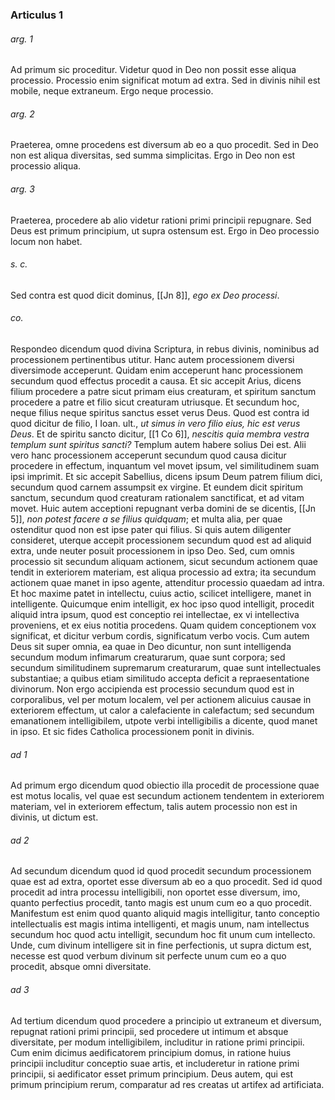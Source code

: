 ### Articulus 1

###### arg. 1
Ad primum sic proceditur. Videtur quod in Deo non possit esse aliqua processio. Processio enim significat motum ad extra. Sed in divinis nihil est mobile, neque extraneum. Ergo neque processio.

###### arg. 2
Praeterea, omne procedens est diversum ab eo a quo procedit. Sed in Deo non est aliqua diversitas, sed summa simplicitas. Ergo in Deo non est processio aliqua.

###### arg. 3
Praeterea, procedere ab alio videtur rationi primi principii repugnare. Sed Deus est primum principium, ut supra ostensum est. Ergo in Deo processio locum non habet.

###### s. c.
Sed contra est quod dicit dominus, [[Jn 8]], *ego ex Deo processi*.

###### co.
Respondeo dicendum quod divina Scriptura, in rebus divinis, nominibus ad processionem pertinentibus utitur. Hanc autem processionem diversi diversimode acceperunt. Quidam enim acceperunt hanc processionem secundum quod effectus procedit a causa. Et sic accepit Arius, dicens filium procedere a patre sicut primam eius creaturam, et spiritum sanctum procedere a patre et filio sicut creaturam utriusque. Et secundum hoc, neque filius neque spiritus sanctus esset verus Deus. Quod est contra id quod dicitur de filio, I Ioan. ult., *ut simus in vero filio eius, hic est verus Deus*. Et de spiritu sancto dicitur, [[1 Co 6]], *nescitis quia membra vestra templum sunt spiritus sancti?* Templum autem habere solius Dei est. Alii vero hanc processionem acceperunt secundum quod causa dicitur procedere in effectum, inquantum vel movet ipsum, vel similitudinem suam ipsi imprimit. Et sic accepit Sabellius, dicens ipsum Deum patrem filium dici, secundum quod carnem assumpsit ex virgine. Et eundem dicit spiritum sanctum, secundum quod creaturam rationalem sanctificat, et ad vitam movet. Huic autem acceptioni repugnant verba domini de se dicentis, [[Jn 5]], *non potest facere a se filius quidquam*; et multa alia, per quae ostenditur quod non est ipse pater qui filius. Si quis autem diligenter consideret, uterque accepit processionem secundum quod est ad aliquid extra, unde neuter posuit processionem in ipso Deo. Sed, cum omnis processio sit secundum aliquam actionem, sicut secundum actionem quae tendit in exteriorem materiam, est aliqua processio ad extra; ita secundum actionem quae manet in ipso agente, attenditur processio quaedam ad intra. Et hoc maxime patet in intellectu, cuius actio, scilicet intelligere, manet in intelligente. Quicumque enim intelligit, ex hoc ipso quod intelligit, procedit aliquid intra ipsum, quod est conceptio rei intellectae, ex vi intellectiva proveniens, et ex eius notitia procedens. Quam quidem conceptionem vox significat, et dicitur verbum cordis, significatum verbo vocis. Cum autem Deus sit super omnia, ea quae in Deo dicuntur, non sunt intelligenda secundum modum infimarum creaturarum, quae sunt corpora; sed secundum similitudinem supremarum creaturarum, quae sunt intellectuales substantiae; a quibus etiam similitudo accepta deficit a repraesentatione divinorum. Non ergo accipienda est processio secundum quod est in corporalibus, vel per motum localem, vel per actionem alicuius causae in exteriorem effectum, ut calor a calefaciente in calefactum; sed secundum emanationem intelligibilem, utpote verbi intelligibilis a dicente, quod manet in ipso. Et sic fides Catholica processionem ponit in divinis.

###### ad 1
Ad primum ergo dicendum quod obiectio illa procedit de processione quae est motus localis, vel quae est secundum actionem tendentem in exteriorem materiam, vel in exteriorem effectum, talis autem processio non est in divinis, ut dictum est.

###### ad 2
Ad secundum dicendum quod id quod procedit secundum processionem quae est ad extra, oportet esse diversum ab eo a quo procedit. Sed id quod procedit ad intra processu intelligibili, non oportet esse diversum, imo, quanto perfectius procedit, tanto magis est unum cum eo a quo procedit. Manifestum est enim quod quanto aliquid magis intelligitur, tanto conceptio intellectualis est magis intima intelligenti, et magis unum, nam intellectus secundum hoc quod actu intelligit, secundum hoc fit unum cum intellecto. Unde, cum divinum intelligere sit in fine perfectionis, ut supra dictum est, necesse est quod verbum divinum sit perfecte unum cum eo a quo procedit, absque omni diversitate.

###### ad 3
Ad tertium dicendum quod procedere a principio ut extraneum et diversum, repugnat rationi primi principii, sed procedere ut intimum et absque diversitate, per modum intelligibilem, includitur in ratione primi principii. Cum enim dicimus aedificatorem principium domus, in ratione huius principii includitur conceptio suae artis, et includeretur in ratione primi principii, si aedificator esset primum principium. Deus autem, qui est primum principium rerum, comparatur ad res creatas ut artifex ad artificiata.

